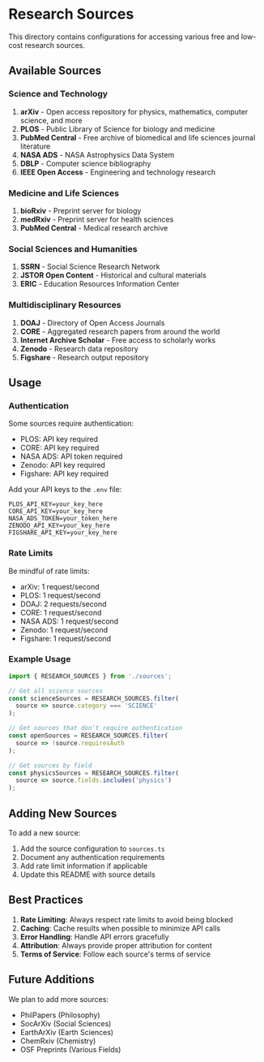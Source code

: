 # Research Sources

This directory contains configurations for accessing various free and low-cost research sources.

## Available Sources

### Science and Technology
1. **arXiv** - Open access repository for physics, mathematics, computer science, and more
2. **PLOS** - Public Library of Science for biology and medicine
3. **PubMed Central** - Free archive of biomedical and life sciences journal literature
4. **NASA ADS** - NASA Astrophysics Data System
5. **DBLP** - Computer science bibliography
6. **IEEE Open Access** - Engineering and technology research

### Medicine and Life Sciences
1. **bioRxiv** - Preprint server for biology
2. **medRxiv** - Preprint server for health sciences
3. **PubMed Central** - Medical research archive

### Social Sciences and Humanities
1. **SSRN** - Social Science Research Network
2. **JSTOR Open Content** - Historical and cultural materials
3. **ERIC** - Education Resources Information Center

### Multidisciplinary Resources
1. **DOAJ** - Directory of Open Access Journals
2. **CORE** - Aggregated research papers from around the world
3. **Internet Archive Scholar** - Free access to scholarly works
4. **Zenodo** - Research data repository
5. **Figshare** - Research output repository

## Usage

### Authentication
Some sources require authentication:
- PLOS: API key required
- CORE: API key required
- NASA ADS: API token required
- Zenodo: API key required
- Figshare: API key required

Add your API keys to the `.env` file:
```
PLOS_API_KEY=your_key_here
CORE_API_KEY=your_key_here
NASA_ADS_TOKEN=your_token_here
ZENODO_API_KEY=your_key_here
FIGSHARE_API_KEY=your_key_here
```

### Rate Limits
Be mindful of rate limits:
- arXiv: 1 request/second
- PLOS: 1 request/second
- DOAJ: 2 requests/second
- CORE: 1 request/second
- NASA ADS: 1 request/second
- Zenodo: 1 request/second
- Figshare: 1 request/second

### Example Usage
```typescript
import { RESEARCH_SOURCES } from './sources';

// Get all science sources
const scienceSources = RESEARCH_SOURCES.filter(
  source => source.category === 'SCIENCE'
);

// Get sources that don't require authentication
const openSources = RESEARCH_SOURCES.filter(
  source => !source.requiresAuth
);

// Get sources by field
const physicsSources = RESEARCH_SOURCES.filter(
  source => source.fields.includes('physics')
);
```

## Adding New Sources

To add a new source:
1. Add the source configuration to `sources.ts`
2. Document any authentication requirements
3. Add rate limit information if applicable
4. Update this README with source details

## Best Practices

1. **Rate Limiting**: Always respect rate limits to avoid being blocked
2. **Caching**: Cache results when possible to minimize API calls
3. **Error Handling**: Handle API errors gracefully
4. **Attribution**: Always provide proper attribution for content
5. **Terms of Service**: Follow each source's terms of service

## Future Additions

We plan to add more sources:
- PhilPapers (Philosophy)
- SocArXiv (Social Sciences)
- EarthArXiv (Earth Sciences)
- ChemRxiv (Chemistry)
- OSF Preprints (Various Fields)
